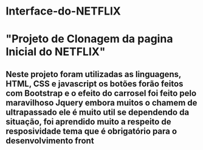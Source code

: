 # Interface-do-NETFLIX

<h1>"Projeto de Clonagem da pagina Inicial do NETFLIX"</h1>

<h2>Neste projeto foram utilizadas as linguagens, HTML, CSS e javascript os botões forão feitos com Bootstrap e o efeito do carrosel foi feito pelo maravilhoso Jquery embora muitos o chamem de ultrapassado ele é muito util se dependendo da situação, foi aprendido muito a respeito de resposividade tema que é obrigatório para o desenvolvimento front</h2>

